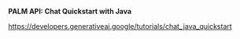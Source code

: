 **PALM API: Chat Quickstart with Java**

https://developers.generativeai.google/tutorials/chat_java_quickstart